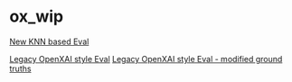 # ox_wip

[New KNN based Eval](./KNN/)

[Legacy OpenXAI style Eval](./legacy/)
[Legacy OpenXAI style Eval - modified ground truths](./corrected_legacy/)


